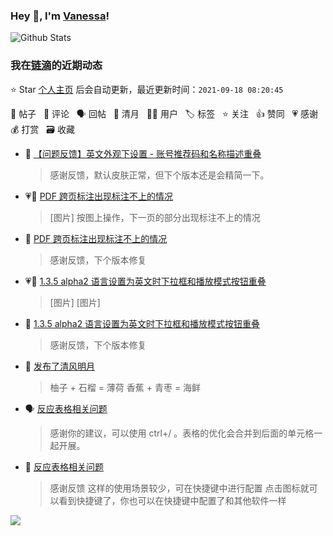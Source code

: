 ### Hey 👋, I'm [Vanessa](http://vanessa.b3log.org/)!

![Github Stats](https://github-readme-stats.vercel.app/api?username=Vanessa219&show_icons=true)

<!--events start -->

### 我在[链滴](https://ld246.com)的近期动态

⭐️ Star [个人主页](https://github.com/Vanessa219/Vanessa219) 后会自动更新，最近更新时间：`2021-09-18 08:20:45`

📝 帖子 &nbsp; 💬 评论 &nbsp; 🗣 回帖 &nbsp; 🌙 清月 &nbsp; 👨‍💻 用户 &nbsp; 🏷️ 标签 &nbsp; ⭐️ 关注 &nbsp; 👍 赞同 &nbsp; 💗 感谢 &nbsp; 💰 打赏 &nbsp; 🗃 收藏

* 💬 [【问题反馈】英文外观下设置 - 账号推荐码和名称描述重叠](https://ld246.com/article/1631869145759/comment/1631879515952#comments)

  > 感谢反馈，默认皮肤正常，但下个版本还是会精简一下。
* 💗📝 [PDF 跨页标注出现标注不上的情况](https://ld246.com/article/1631828751434)

  > [图片] 按图上操作，下一页的部分出现标注不上的情况
* 💬 [PDF 跨页标注出现标注不上的情况](https://ld246.com/article/1631828751434/comment/1631852041905#comments)

  > 感谢反馈，下个版本修复
* 💗📝 [1.3.5 alpha2 语言设置为英文时下拉框和播放模式按钮重叠](https://ld246.com/article/1631800648892)

  > [图片] [图片]
* 💬 [1.3.5 alpha2 语言设置为英文时下拉框和播放模式按钮重叠](https://ld246.com/article/1631800648892/comment/1631803204902#comments)

  > 感谢反馈，下个版本修复
* 🌙 [发布了清风明月](https://ld246.com/member/Vanessa/breezemoons/1631799369836)

  > 柚子 + 石榴 = 薄荷 香蕉 + 青枣 = 海鲜
* 🗣 [反应表格相关问题](https://ld246.com/article/1631761686953/comment/1631786543231#comments)

  > 感谢你的建议，可以使用 ctrl+/ 。表格的优化会合并到后面的单元格一起开展。
* 💬 [反应表格相关问题](https://ld246.com/article/1631761686953/comment/1631766120326#comments)

  > 感谢反馈 这样的使用场景较少，可在快捷键中进行配置 点击图标就可以看到快捷键了，你也可以在快捷键中配置了和其他软件一样


<!--events end -->

<a title="Hits" target="_blank" href="https://github.com/Vanessa219/Vanessa219"><img src="https://hits.b3log.org/Vanessa219/Vanessa219.svg"></a>
